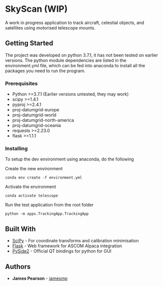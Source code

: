 # SkyScan (WIP)

A work in progress application to track aircraft, celestial objects, and satellites using motorised telescope mounts.

## Getting Started

The project was developed on python 3.7.1, it has not been tested on earlier versions. The python module dependencies are
listed in the environment.yml file, which can be fed into anaconda to install all the packages you need to run the 
program.

### Prerequisites

* Python >=3.7.1 (Earlier versions untested, they may work)
* scipy >=1.4.1
* pyproj >=2.4.1
* proj-datumgrid-europe
* proj-datumgrid-world
* proj-datumgrid-north-america
* proj-datumgrid-oceania
* requests >=2.23.0
* flask >=1.1.1

### Installing

To setup the dev environment using anaconda, do the following

Create the new environment

```
conda env create -f environment.yml
```

Activate the environment

```
conda activate telescope
```

Run the test application from the root folder

```
python -m apps.TrackingApp.TrackingApp
```

## Built With

* [SciPy](https://www.scipy.org/) - For coordinate transforms and calibration minimisation
* [Flask](https://palletsprojects.com/p/flask/) - Web framework for ASCOM Alpaca integration
* [PySide2](https://doc.qt.io/qtforpython/) - Official QT bindings for python for GUI

## Authors

* **James Pearson** - [jamesmp](https://github.com/jamesmp)